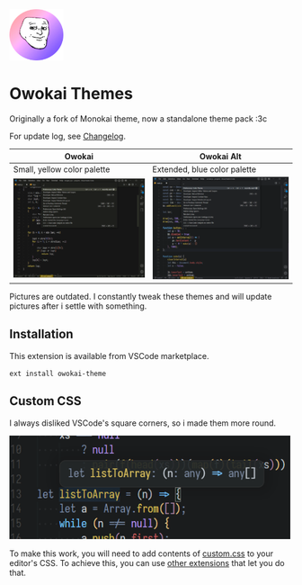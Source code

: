 <img src="https://github.com/toiletbril/Owokai/raw/HEAD/icon.png" width="96">

#  Owokai Themes

Originally a fork of Monokai theme, now a standalone theme pack :3c

For update log, see [Changelog](https://github.com/toiletbril/Owokai/blob/HEAD/CHANGELOG.md).

| Owokai                                      | Owokai Alt                                     |
| ------------------------------------------- | ---------------------------------------------- |
| Small, yellow color palette                 | Extended, blue color palette                   |
| <img src="https://github.com/toiletbril/Owokai/raw/HEAD/owokaipreview.png" width="500"> | <img src="https://github.com/toiletbril/Owokai/raw/HEAD/owokaialtpreview.png" width="500"> |

Pictures are outdated. I constantly tweak these themes and will update pictures after i settle with something.

## Installation

This extension is available from VSCode marketplace.

```
ext install owokai-theme
```

## Custom CSS

I always disliked VSCode's square corners, so i made them more round.

<img src="./csspreview.png" width="500">

To make this work, you will need to add contents of [custom.css](./custom.css) to your editor's CSS. To achieve this, you can use [other extensions](https://github.com/be5invis/vscode-custom-css) that let you do that.
